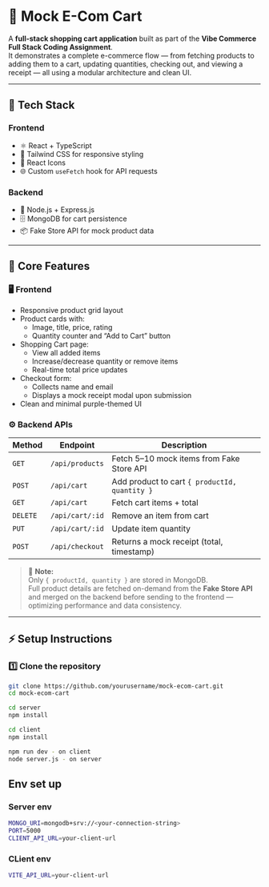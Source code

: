 # 🛒 Mock E-Com Cart

A **full-stack shopping cart application** built as part of the **Vibe Commerce Full Stack Coding Assignment**.  
It demonstrates a complete e-commerce flow — from fetching products to adding them to a cart, updating quantities, checking out, and viewing a receipt — all using a modular architecture and clean UI.

---

## 🚀 Tech Stack

### **Frontend**

- ⚛️ React + TypeScript
- 🎨 Tailwind CSS for responsive styling
- 🔗 React Icons
- 🌐 Custom `useFetch` hook for API requests

### **Backend**

- 🧩 Node.js + Express.js
- 🗄️ MongoDB for cart persistence
- 📦 Fake Store API for mock product data

---

## 🧠 Core Features

### 🖥️ **Frontend**

- Responsive product grid layout
- Product cards with:
  - Image, title, price, rating
  - Quantity counter and “Add to Cart” button
- Shopping Cart page:
  - View all added items
  - Increase/decrease quantity or remove items
  - Real-time total price updates
- Checkout form:
  - Collects name and email
  - Displays a mock receipt modal upon submission
- Clean and minimal purple-themed UI

### ⚙️ **Backend APIs**

| Method   | Endpoint        | Description                                   |
| -------- | --------------- | --------------------------------------------- |
| `GET`    | `/api/products` | Fetch 5–10 mock items from Fake Store API     |
| `POST`   | `/api/cart`     | Add product to cart `{ productId, quantity }` |
| `GET`    | `/api/cart`     | Fetch cart items + total                      |
| `DELETE` | `/api/cart/:id` | Remove an item from cart                      |
| `PUT`    | `/api/cart/:id` | Update item quantity                          |
| `POST`   | `/api/checkout` | Returns a mock receipt (total, timestamp)     |

> 🧩 **Note:**  
> Only `{ productId, quantity }` are stored in MongoDB.  
> Full product details are fetched on-demand from the **Fake Store API** and merged on the backend before sending to the frontend — optimizing performance and data consistency.

---

## ⚡ Setup Instructions

### 1️⃣ Clone the repository

```bash
git clone https://github.com/yourusername/mock-ecom-cart.git
cd mock-ecom-cart

cd server
npm install

cd client
npm install

npm run dev - on client
node server.js - on server
```

## Env set up

### Server env

```bash
MONGO_URI=mongodb+srv://<your-connection-string>
PORT=5000
CLIENT_API_URL=your-client-url
```

### CLient env

```bash
VITE_API_URL=your-client-url
```
